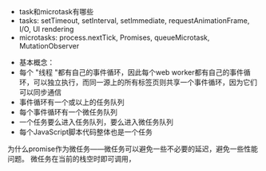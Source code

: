 * task和microtask有哪些
 * tasks: setTimeout, setInterval, setImmediate, requestAnimationFrame, I/O, UI rendering
 * microtasks: process.nextTick, Promises, queueMicrotask, MutationObserver 

- 基本概念：
 - 每个 "线程 "都有自己的事件循环，因此每个web worker都有自己的事件循环，可以独立执行，而同一源上的所有标签页则共享一个事件循环，因为它们可以同步通信
 - 事件循环有一个或以上的任务队列
 - 每个事件循环有一个微任务队列
 - 一个任务要么进入任务队列，要么进入微任务队列
 - 每个JavaScript脚本代码整体也是一个任务

为什么promise作为微任务——微任务可以避免一些不必要的延迟，避免一些性能问题。
微任务在当前的栈空时即可调用，